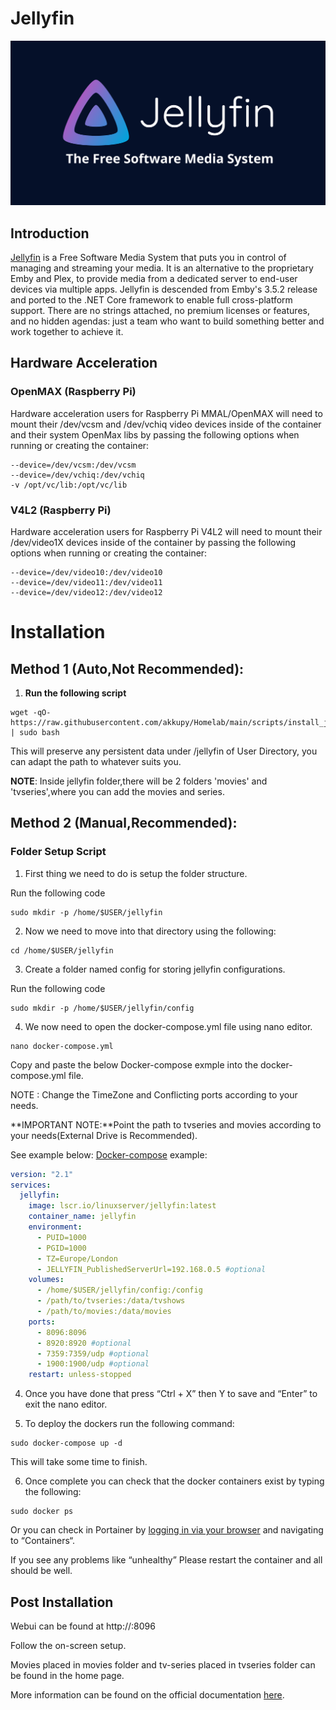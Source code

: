 # Jellyfin

<p align="center">
  <img src="../images/jellyfin.png" width="512"/>
</p>

## Introduction

[Jellyfin](https://jellyfin.org/) is a Free Software Media System that puts you in control of managing and streaming your media. It is an alternative to the proprietary Emby and Plex, to provide media from a dedicated server to end-user devices via multiple apps. Jellyfin is descended from Emby's 3.5.2 release and ported to the .NET Core framework to enable full cross-platform support. There are no strings attached, no premium licenses or features, and no hidden agendas: just a team who want to build something better and work together to achieve it.

## Hardware Acceleration

### OpenMAX (Raspberry Pi)

Hardware acceleration users for Raspberry Pi MMAL/OpenMAX will need to mount their /dev/vcsm and /dev/vchiq video devices inside of the container and their system OpenMax libs by passing the following options when running or creating the container:

```
--device=/dev/vcsm:/dev/vcsm
--device=/dev/vchiq:/dev/vchiq
-v /opt/vc/lib:/opt/vc/lib
```

### V4L2 (Raspberry Pi)

Hardware acceleration users for Raspberry Pi V4L2 will need to mount their /dev/video1X devices inside of the container by passing the following options when running or creating the container:

```
--device=/dev/video10:/dev/video10
--device=/dev/video11:/dev/video11
--device=/dev/video12:/dev/video12
```

# Installation

## Method 1 (Auto,**Not Recommended**):

1. **Run the following script**

```
wget -qO- https://raw.githubusercontent.com/akkupy/Homelab/main/scripts/install_jellyfin.sh | sudo bash
```

This will preserve any persistent data under /jellyfin of User Directory, you can adapt the path to whatever suits you.

**NOTE**: Inside jellyfin folder,there will be 2 folders 'movies' and 'tvseries',where you can add the movies and series.


## Method 2 (Manual,**Recommended**):

### Folder Setup Script

1. First thing we need to do is setup the folder structure. 

Run the following code
```
sudo mkdir -p /home/$USER/jellyfin
```

2. Now we need to move into that directory using the following:

```
cd /home/$USER/jellyfin
```
3. Create a folder named config for storing jellyfin configurations.

Run the following code
```
sudo mkdir -p /home/$USER/jellyfin/config
```
4. We now need to open the docker-compose.yml file using nano editor.

```
nano docker-compose.yml
```
Copy and paste the below Docker-compose exmple into the docker-compose.yml file.

NOTE : Change the TimeZone and Conflicting ports according to your needs.

**IMPORTANT NOTE:**Point the path to tvseries and movies according to your needs(External Drive is Recommended).

See example below:
[Docker-compose](https://docs.docker.com/compose/install/) example:

```yaml
version: "2.1"
services:
  jellyfin:
    image: lscr.io/linuxserver/jellyfin:latest
    container_name: jellyfin
    environment:
      - PUID=1000
      - PGID=1000
      - TZ=Europe/London
      - JELLYFIN_PublishedServerUrl=192.168.0.5 #optional
    volumes:
      - /home/$USER/jellyfin/config:/config
      - /path/to/tvseries:/data/tvshows
      - /path/to/movies:/data/movies
    ports:
      - 8096:8096
      - 8920:8920 #optional
      - 7359:7359/udp #optional
      - 1900:1900/udp #optional
    restart: unless-stopped
```
4. Once you have done that press “Ctrl + X” then Y to save and “Enter” to exit the nano editor.

5. To deploy the dockers run the following command:

```
sudo docker-compose up -d
```

This will take some time to finish.

6. Once complete you can check that the docker containers exist by typing the following:

```
sudo docker ps
```

Or you can check in Portainer by [logging in via your browser](https://github.com/akkupy/Homelab#login-to-portainer) and navigating to “Containers“.

If you see any problems like “unhealthy” Please restart the container and all should be well.

## Post Installation

Webui can be found at http://<your-ip>:8096

Follow the on-screen setup.

Movies placed in movies folder and tv-series placed in tvseries folder can be found in the home page.

More information can be found on the official documentation [here](https://jellyfin.org/docs/general/quick-start/).

